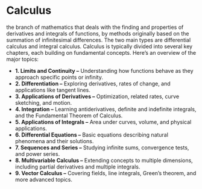 # Calculus
the branch of mathematics that deals with the finding and properties of derivatives and integrals of functions, by methods originally based on the summation of infinitesimal differences. The two main types are differential calculus and integral calculus. Calculus is typically divided into several key chapters, each building on fundamental concepts. Here’s an overview of the major topics:

* **1. Limits and Continuity –** Understanding how functions behave as they approach specific points or infinity.
* **2. Differentiation –** Exploring derivatives, rates of change, and applications like tangent lines.
* **3. Applications of Derivatives –** Optimization, related rates, curve sketching, and motion.
* **4. Integration –** Learning antiderivatives, definite and indefinite integrals, and the Fundamental Theorem of Calculus.
* **5. Applications of Integrals –** Area under curves, volume, and physical applications.
* **6. Differential Equations –** Basic equations describing natural phenomena and their solutions.
* **7. Sequences and Series –** Studying infinite sums, convergence tests, and power series.
* **8. Multivariable Calculus –** Extending concepts to multiple dimensions, including partial derivatives and multiple integrals.
* **9. Vector Calculus –** Covering fields, line integrals, Green’s theorem, and more advanced topics.
